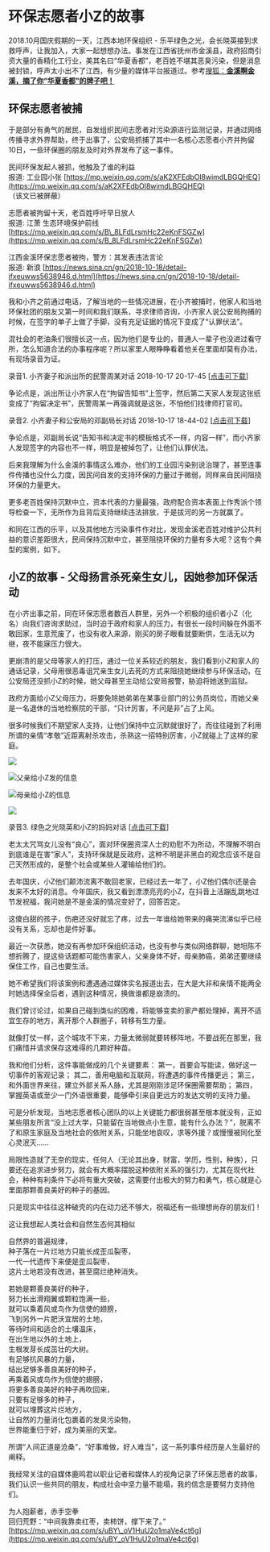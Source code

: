 # 环保志愿者小Z的故事

2018.10月国庆假期的一天，江西本地环保组织 - 乐平绿色之光，会长晓英接到求救呼声，让我加入，大家一起想想办法。事发在江西省抚州市金溪县，政府招商引资大量的香精化工行业，美其名曰“华夏香都”，老百姓不堪其恶臭污染，但是消息被封锁，呼声太小出不了江西，有少量的媒体平台报道过。参考[搜狐：**金溪啊金溪，摘了你“华夏香都”的牌子吧！**](http://www.sohu.com/a/252632291_751542)

## 环保志愿者被捕

于是部分有勇气的居民，自发组织民间志愿者对污染源进行监测记录，并通过网络传播寻求外界帮助，终于出事了，公安局抓捕了其中一名核心志愿者小齐并拘留10日，一些环保圈的朋友及时对外界发布了这一事件。

民间环保发起人被抓，他触及了谁的利益  
报道: 工业园小张 [https://mp.weixin.qq.com/s/aK2XFEdbOl8wimdLBGQHEQ](https://mp.weixin.qq.com/s/aK2XFEdbOl8wimdLBGQHEQ) （该文已被屏蔽）

志愿者被拘留十天，老百姓呼吁早日放人  
报道: 江萧 生态环境保护前线 [https://mp.weixin.qq.com/s/B\_8LFdLrsmHc22eKnFSGZw](https://mp.weixin.qq.com/s/B_8LFdLrsmHc22eKnFSGZw)

江西金溪环保志愿者被拘，警方：其发表违法言论  
报道: 新浪 [https://news.sina.cn/gn/2018-10-18/detail-ifxeuwws5638946.d.html](https://news.sina.cn/gn/2018-10-18/detail-ifxeuwws5638946.d.html)

我和小齐之前通过电话，了解当地的一些情况进展，在小齐被捕时，他家人和当地环保社团的朋友又第一时间和我们联系，寻求律师咨询，小齐家人说公安局拘捕的时候，在签字的单子上做了手脚，没有充足证据的情况下变成了“认罪伏法”。

混社会的老油条们很擅长这一点，因为他们是专业的，普通人一辈子也没进过看守所，怎么知道合法的办事程序呢？所以家里人眼睁睁看着他关在里面却莫有办法，有现场录音为证。

录音1. 小齐妻子和派出所的民警周某对话 2018-10-17 20-17-45 \[[点击可下载](https://quip.com/-/blob/JdNAAA14vIM/yByOBVchI8PIoBNyiuGPzg?name=1.amr)\]

争论点是，派出所让小齐家人在“拘留告知书”上签字，然后第二天家人发现这张纸变成了“拘留决定书”，民警周某一再强调就是这张，不怕他们找律师打官司。

录音2. 小齐妻子和公安局的邓副局长对话 2018-10-17 18-44-02 \[[点击可下载](https://quip.com/-/blob/JdNAAA14vIM/lHBHhIjijPCgx3KcDc8AyQ?name=2.amr)\]

争论点是，邓副局长说“告知书和决定书的模板格式不一样，内容一样”，而小齐家人发现签字的内容也不一样，明显是被掉包了，让他们认罪伏法。

后来我理解为什么金溪的事情这么难办，他们的工业园污染别说治理了，甚至连事件传播也没什么力度，因民间自发的支持环保的力量过于微弱，同样来自民间阻挠环保的力量更大。

更多老百姓保持沉默中立，资本代表的力量最强，政府配合资本表面上作秀派个领导检查一下，无所作为且背后支持继续违法排放，于是拔河的另一方就赢了。

和同在江西的乐平，以及其他地方污染事件作对比，发现金溪老百姓对维护公共利益的意识差距很大，民间保持沉默中立，甚至阻挠环保的力量有多大呢？这有个典型的案例，如下。

## 小Z的故事 - 父母扬言杀死亲生女儿，因她参加环保活动

在小齐出事之前，同在环保志愿者数百人群里，另外一个积极的组织者小Z（化名）向我们咨询求助过，当时迫于政府和家人的压力，有很长一段时间躲在外面不敢回家，生意荒废了，也没有收入来源，刚买的房子眼看就要断供，生活无以为继，夜不能寐压力很大。

更崩溃的是父母等家人的打压，通过一位关系较近的朋友，我们看到小Z和家人的通话记录，父母用很恶毒诅咒亲生女儿去死的方式来阻挠她继续参与环保活动，在公安局还没抓小Z的时候，她父母甚至主动给公安局报警，胁迫将她送到监狱。

政府方面给小Z父母压力，将要免除她弟弟在某事业部门的公务员岗位，而她父亲是一名退休的当地检察院的干部，“只计厉害，不问是非”占了上风。

很多时候我们不期望家人支持，让他们保持中立沉默就很好了，而往往碰到了利用所谓的亲情“孝敬”近距离射杀攻击，杀熟这一招特别厉害，小Z就碰上了这样的家庭。

![](../.gitbook/assets/jinxi2.jpg)

![&#x7236;&#x4EB2;&#x7ED9;&#x5C0F;Z&#x53D1;&#x7684;&#x4FE1;&#x606F;](../.gitbook/assets/jinxi1.jpg)

![&#x6BCD;&#x4EB2;&#x7ED9;&#x5C0F;Z&#x7684;&#x4FE1;&#x606F;](../.gitbook/assets/jinxi3.jpg)

![](../.gitbook/assets/jinxi4.jpg)

录音3. 绿色之光晓英和小Z的妈妈对话 \[[点击可下载](https://quip.com/-/blob/JdNAAA14vIM/h8rn8Yc2mfmVoM0Ry_yHGQ?name=3.amr)\]

老太太咒骂女儿没有“良心”，面对环保圈资深人士的劝慰不为所动，不理解不明白到底谁是在害“家人”，支持环保就是反政府，这种不明是非黑白的观念应该不是自己天然形成的，是整个社会或某些人灌输给他们的。

去年国庆，小Z他们颠沛流离不敢回老家，已经过去一年了，小Z他们偶尔还是会发来不太好的消息。今年国庆，我又看到漂漂亮亮的小Z，在抖音上活蹦乱跳地过节发祝福，我问她是不是金溪的情况变好了，回答否定。

这傻白甜的孩子，伤疤还没好就忘了疼，过去一年谁给她带来的痛哭流涕似乎已经没有关系，忘却也是件好事。

最近一次获悉，她没有再参加环保组织活动，也没有参与类似网络群聊，她坦陈不想折腾了，提这些话题都可能伤害家人，父亲身体不好，母亲肺癌，弟弟还要继续保住工作，自己也要生活。

她不希望我们将该案例和遭遇通过媒体实名报道出去，在大是大非和亲情不能两全时她选择保全后者，遇到这种情况，换做谁都是崩溃的。

我们曾讨论过，如果自己碰到类似的困难，将能够变卖的家产都处理掉，离开不适宜生存的地方，离开那个人群圈子，转移有生力量。

就像打仗一样，这个城攻不下来，力量太微弱就要转移阵地，不要战死在那里，我们痛惜并请求保存这难得的几颗好种苗。

我和他们分析，这件事能做成的几个关键要素： 第一，首要会写能读，做好这一切事件的客观记录； 其二，善用电脑和互联网，将遭遇的事件传播更远； 第三，和外面世界来往，建立外部关系人脉，尤其是刚刚涉足环保圈需要帮助； 第四，掌握英语或至少一门外语很重要，能够牵引来自更远方的发达文明的支持力量。

可是分析发现，当地志愿者核心团队的以上关键能力都很弱甚至根本就没有，正如某些朋友所言“没上过大学，只能留在当地做点小生意，能有什么办法？”，脱离不了和原生家庭及当地社会的依附关系，只能坐地哀叹，求等外援？或慢慢被同化至心灵泯灭……

局限性造就了无奈的现实，任何人（无论其出身，财富，学历，性别，种族），只要还在追求进步努力，就会有大概率摆脱这种依附关系的强引力，尤其在现代社会，种种有利条件下必将有重大突破，这需要付出极大的努力和勇气，核心就是心里面那颗善良美好的种子的基因。

只是现实中往往这种破壳的内在动力还不够大，祝福还有一些理想尚存的朋友们！

这让我想起人类社会和自然生态何其相似

自然界的普遍规律，  
种子落在一片烂地方只能长成歪瓜裂枣，  
一代一代遗传下来便是歪瓜裂枣，  
这片土地若没有改进，甚至腐烂绝种消失。

若她是颗善良美好的种子，  
努力长出滑翔翼或颗粒饱满一些，  
就可以乘着风或鸟作为信使的翅膀，  
飞到另外一片肥沃宜居的土地，  
等待时间和适合的土壤温床，  
在出生地以外的土地上，  
生根发芽长成茁壮的大树。  
有足够抗风暴的力量，  
结出足够多善良美好的种子，  
再乘着风或鸟作为信使的翅膀，  
将更多善良美好的种子再吹回来，  
只要有足够多的种子，  
就可以埋葬这片烂地方，  
让自然的力量消化包裹着的发臭污染物，  
世界能重归于好，成为美丽的天堂。

所谓“人间正道是沧桑”，“好事难做，好人难当”，这一系列事件经历是人生最好的阐释。

我经常关注的自媒体鹿鸣君以职业记者和媒体人的视角记录了环保志愿者的故事，我们认识一些共同的朋友，构成社会中坚力量不能塌，我的信念是要努力支持他们。

为人抱薪者，赤手空拳  
回归荒野：“中间我靠卖红枣，卖柿饼，撑下来了。” [https://mp.weixin.qq.com/s/uBY\_oV1HuU2o1maVe4ct6g](https://mp.weixin.qq.com/s/uBY_oV1HuU2o1maVe4ct6g)

